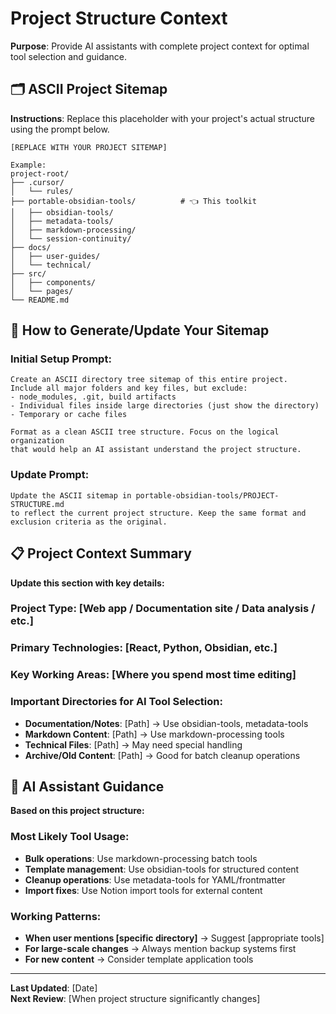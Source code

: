 # Project Structure Context

**Purpose**: Provide AI assistants with complete project context for optimal tool selection and guidance.

## 🗂️ **ASCII Project Sitemap**

**Instructions**: Replace this placeholder with your project's actual structure using the prompt below.

```
[REPLACE WITH YOUR PROJECT SITEMAP]

Example:
project-root/
├── .cursor/
│   └── rules/
├── portable-obsidian-tools/          # 👈 This toolkit
│   ├── obsidian-tools/
│   ├── metadata-tools/
│   ├── markdown-processing/
│   └── session-continuity/
├── docs/
│   ├── user-guides/
│   └── technical/
├── src/
│   ├── components/
│   └── pages/
└── README.md
```

## 🔄 **How to Generate/Update Your Sitemap**

### **Initial Setup Prompt:**
```
Create an ASCII directory tree sitemap of this entire project. 
Include all major folders and key files, but exclude:
- node_modules, .git, build artifacts
- Individual files inside large directories (just show the directory)
- Temporary or cache files

Format as a clean ASCII tree structure. Focus on the logical organization 
that would help an AI assistant understand the project structure.
```

### **Update Prompt:**
```
Update the ASCII sitemap in portable-obsidian-tools/PROJECT-STRUCTURE.md 
to reflect the current project structure. Keep the same format and 
exclusion criteria as the original.
```

## 📋 **Project Context Summary**

**Update this section with key details:**

### **Project Type**: [Web app / Documentation site / Data analysis / etc.]
### **Primary Technologies**: [React, Python, Obsidian, etc.]  
### **Key Working Areas**: [Where you spend most time editing]

### **Important Directories for AI Tool Selection:**
- **Documentation/Notes**: [Path] → Use obsidian-tools, metadata-tools
- **Markdown Content**: [Path] → Use markdown-processing tools
- **Technical Files**: [Path] → May need special handling
- **Archive/Old Content**: [Path] → Good for batch cleanup operations

## 🎯 **AI Assistant Guidance**

**Based on this project structure:**

### **Most Likely Tool Usage:**
- **Bulk operations**: Use markdown-processing batch tools
- **Template management**: Use obsidian-tools for structured content
- **Cleanup operations**: Use metadata-tools for YAML/frontmatter
- **Import fixes**: Use Notion import tools for external content

### **Working Patterns:**
- **When user mentions [specific directory]** → Suggest [appropriate tools]
- **For large-scale changes** → Always mention backup systems first
- **For new content** → Consider template application tools

---

**Last Updated**: [Date]  
**Next Review**: [When project structure significantly changes] 